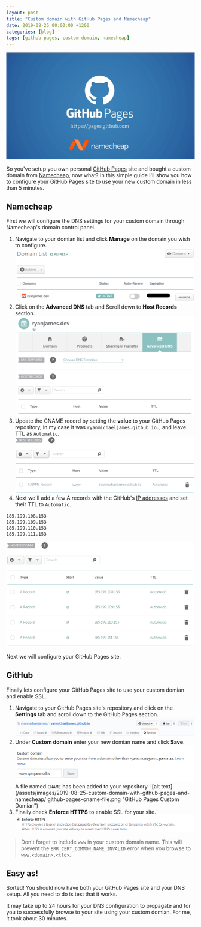 ```yaml
---
layout: post
title: "Custom domain with GitHub Pages and Namecheap"
date: 2019-08-25 00:00:00 +1200
categories: [blog]
tags: [github pages, custom domain, namecheap]
---
```

![Banner Image](/assets/images/2019-08-25-custom-domain-with-github-pages-and-namecheap/banner.png)

So you've setup you own personal [GitHub Pages](https://pages.github.com) site and bought a custom domain from [Namecheap](https://www.namecheap.com), now what? In this simple guide I'll show you how to configure your GitHub Pages site to use your new custom domain in less than 5 minutes.

## Namecheap
First we will configure the DNS settings for your custom domain through Namecheap's domain control panel.

1. Navigate to your domian list and click **Manage** on the domain you wish to configure.
![Screenshot of the Namecheap domain list](/assets/images/2019-08-25-custom-domain-with-github-pages-and-namecheap/namecheap-domian-list.png "Namecheap domian list")
2. Click on the **Advanced DNS** tab and Scroll down to **Host Records** section.
![Screenshot of the Namecheap DNS control panel](/assets/images/2019-08-25-custom-domain-with-github-pages-and-namecheap/namecheap-advanced-dns.png "Namecheap Advanced DNS")
4. Update the CNAME record by setting the **value** to your GitHub Pages repository, in my case it was `ryanmichaeljames.github.io.`, and leave TTL as `Automatic`.
![Screenshot of the CNAME record](/assets/images/2019-08-25-custom-domain-with-github-pages-and-namecheap/namecheap-cname-record.png "Namecheap CNAME Record")
5. Next we'll add a few A records with the GitHub's [IP addresses](https://help.github.com/en/articles/setting-up-an-apex-domain#configuring-a-records-with-your-dns-provider) and set their TTL to `Automatic`.
```
185.199.108.153
185.199.109.153
185.199.110.153
185.199.111.153
```
![Screenshot of the A records](/assets/images/2019-08-25-custom-domain-with-github-pages-and-namecheap/namecheap-a-records.png "Namecheap A Records")

Next we will configure your GitHub Pages site.

## GitHub

Finally lets configure your GitHub Pages site to use your custom domian and enable SSL.

1. Navigate to your GitHub Pages site's repository and click on the **Settings** tab and scroll down to the GitHub Pages section.
![Screenshot of the GitHub settings tab.](/assets/images/2019-08-25-custom-domain-with-github-pages-and-namecheap/github-pages-settings.png "GitHub Pages Settings")
3. Under **Custom domain** enter your new domian name and click **Save**.
![Screenshot of the GitHub Pages custom domain field](/assets/images/2019-08-25-custom-domain-with-github-pages-and-namecheap/github-pages-custom-domian.png "GitHub Pages Custom Domian")
A file named `CNAME` has been added to your repository.
![alt text](/assets/images/2019-08-25-custom-domain-with-github-pages-and-namecheap/
github-pages-cname-file.png "GitHub Pages Custom Domian")
5. Finally check **Enforce HTTPS** to enable SSL for your site.
![Screenshot of the GitHub Pages enforce HTTPs field](/assets/images/2019-08-25-custom-domain-with-github-pages-and-namecheap/github-pages-enforce-https.png "GitHub Pages Custom Domian")


> Don't forget to include `www` in your custom domain name. This will prevent the  `ERR_CERT_COMMON_NAME_INVALID` error when you browse to `www.<domain>.<tld>`.

## Easy as!

Sorted! You should now have both your GitHub Pages site and your DNS setup. All you need to do is test that it works.

It may take up to 24 hours for your DNS configuration to propagate and for you to successfully browse to your site using your custom domian. For me, it took about 30 minutes.